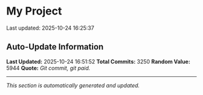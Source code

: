 # My Project


Last updated: 2025-10-24 16:25:37

























































































































































































































































































































































































































































































































































































































































































































































































































































































































































































































































































































































































































































































































































































































































































































































































































































































































































































































































































































































































































































































































































































































































































































































































































































































































































































































































































































































































































































































































































































































































































































































































































































































































































































































































































































































































































































































































































































## Auto-Update Information

**Last Updated:** 2025-10-24 16:51:52
**Total Commits:** 3250
**Random Value:** 5944
**Quote:** _Git commit, git paid._

---
_This section is automatically generated and updated._